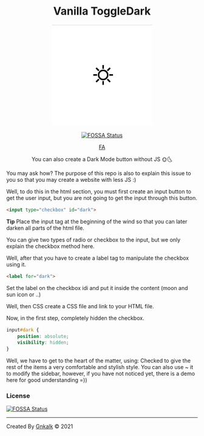 <div align="center">

# Vanilla ToggleDark

[![Demo](demo.gif)](https://gnkalk.github.io/Vanilla-ToggleDark)

[![FOSSA Status](https://app.fossa.com/api/projects/git%2Bgithub.com%2FGnkalk%2FVanilla-ToggleDark.svg?type=shield)](https://app.fossa.com/projects/git%2Bgithub.com%2FGnkalk%2FVanilla-ToggleDark?ref=badge_shield)

[FA](README.rtl.md)

You can also create a Dark Mode button without JS 🌞🌜

</div>

You may ask how? The purpose of this repo is also to explain this issue to you so that you may create a website with less JS :)

Well, to do this in the html section, you must first create an input button to get the user input, but you are not going to get the input through this button.

```html
<input type="checkbox" id="dark">
```

**Tip** Place the input tag at the beginning of the wind so that you can later darken all parts of the html file.

You can give two types of radio or checkbox to the input, but we only explain the checkbox method here.

Well, after that you have to create a label tag to manipulate the checkbox using it.

```html
<label for="dark">
```

Set the label on the checkbox idi and put it inside the content (moon and sun icon or ..)

Well, then CSS create a CSS file and link to your HTML file.

Now, in the first step, completely hidden the checkbox.

```css
input#dark {
    position: absolute;
    visibility: hidden;
}
```

Well, we have to get to the heart of the matter, using: Checked to give the rest of the items a very comfortable and stylish style. You can also use ~ it to modify the sidebar, however, if you have not noticed yet, there is a demo here for good understanding =))



### License
[![FOSSA Status](https://app.fossa.com/api/projects/git%2Bgithub.com%2FGnkalk%2FVanilla-ToggleDark.svg?type=large)](https://app.fossa.com/projects/git%2Bgithub.com%2FGnkalk%2FVanilla-ToggleDark?ref=badge_large)

---

Created By [Gnkalk](https://github.com/Gnkalk) © 2021
